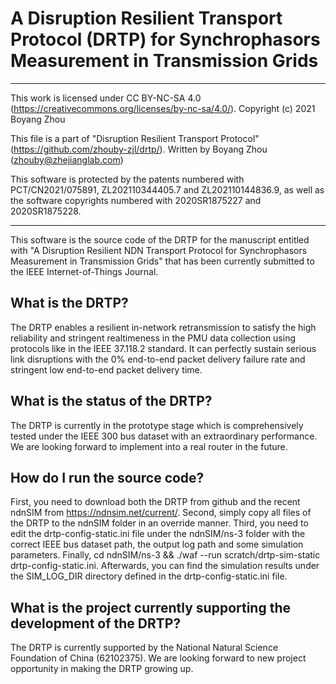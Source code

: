 # A Disruption Resilient Transport Protocol (DRTP) for Synchrophasors Measurement in Transmission Grids

 *********************************************************************************
This work is licensed under CC BY-NC-SA 4.0
(https://creativecommons.org/licenses/by-nc-sa/4.0/).
Copyright (c) 2021 Boyang Zhou

This file is a part of "Disruption Resilient Transport Protocol"
(https://github.com/zhouby-zjl/drtp/).
Written by Boyang Zhou (zhouby@zhejianglab.com)

This software is protected by the patents numbered with PCT/CN2021/075891,
ZL202110344405.7 and ZL202110144836.9, as well as the software copyrights
numbered with 2020SR1875227 and 2020SR1875228.
 **********************************************************************************
 
 This software is the source code of the DRTP for the manuscript entitled with "A Disruption Resilient NDN Transport Protocol for Synchrophasors Measurement in Transmission Grids" that has been currently submitted to the IEEE Internet-of-Things Journal.
 
## What is the DRTP? 
The DRTP enables a resilient in-network retransmission to satisfy the high reliability and stringent realtimeness in the PMU data collection using protocols like in the IEEE 37.118.2 standard. It can perfectly sustain serious link disruptions with the 0\% end-to-end packet delivery failure rate and stringent low end-to-end packet delivery time.

## What is the status of the DRTP?
The DRTP is currently in the prototype stage which is comprehensively tested under the IEEE 300 bus dataset with an extraordinary performance. We are looking forward to implement into a real router in the future.

## How do I run the source code?
First, you need to download both the DRTP from github and the recent ndnSIM from https://ndnsim.net/current/. 
Second, simply copy all files of the DRTP to the ndnSIM folder in an override manner. 
Third, you need to edit the drtp-config-static.ini file under the ndnSIM/ns-3 folder with the correct IEEE bus dataset path, the output log path and some simulation parameters. 
Finally, cd ndnSIM/ns-3 && ./waf --run scratch/drtp-sim-static drtp-config-static.ini. Afterwards, you can find the simulation results under the SIM_LOG_DIR directory defined in the drtp-config-static.ini file.

## What is the project currently supporting the development of the DRTP?
The DRTP is currently supported by the National Natural Science Foundation of China (62102375). We are looking forward to new project opportunity in making the DRTP growing up.
